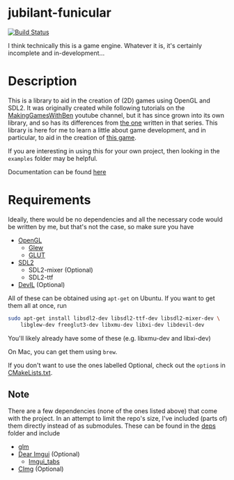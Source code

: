 # jubilant-funicular
[![Build Status](https://travis-ci.org/NivenT/jubilant-funicular.svg?branch=master)](https://travis-ci.org/NivenT/jubilant-funicular)

I think technically this is a game engine. Whatever it is, it's certainly incomplete and in-development...

# Description
This is a library to aid in the creation of (2D) games using OpenGL and SDL2. It was originally created while following tutorials on the [MakingGamesWithBen](https://www.youtube.com/channel/UCL5m1_llmeiAdZMo_ZanIvg) youtube channel, but it has since grown into its own library, and so has its differences from [the one](https://github.com/Barnold1953/GraphicsTutorials) written in that series. This library is here for me to learn a little about game development, and in particular, to aid in the creation of [this game](https://github.com/NivenT/Planet).

If you are interesting in using this for your own project, then looking in the `examples` folder may be helpful.

Documentation can be found [here](https://nivent.github.io/jubilant-funicular/html/index.html)

# Requirements
Ideally, there would be no dependencies and all the necessary code would be written by me, but that's not the case, so make sure you have

* [OpenGL](https://www.opengl.org/)
  * [Glew](http://glew.sourceforge.net/)
  * [GLUT](http://freeglut.sourceforge.net/)
* [SDL2](https://www.libsdl.org/download-2.0.php)
  * SDL2-mixer (Optional)
  * SDL2-ttf
* [DevIL](http://openil.sourceforge.net/) (Optional)

All of these can be obtained using `apt-get` on Ubuntu. If you want to get them all at once, run

```bash
sudo apt-get install libsdl2-dev libsdl2-ttf-dev libsdl2-mixer-dev \
    libglew-dev freeglut3-dev libxmu-dev libxi-dev libdevil-dev
```
You'll likely already have some of these (e.g. libxmu-dev and libxi-dev)

On Mac, you can get them using `brew`.

If you don't want to use the ones labelled Optional, check out the `option`s in [CMakeLists.txt](https://github.com/NivenT/jubilant-funicular/blob/master/CMakeLists.txt#L45). 

## Note
There are a few dependencies (none of the ones listed above) that come with the project. In an attempt to limit the repo's size, I've included (parts of) them directly instead of as submodules. These can be found in the [deps](https://github.com/NivenT/jubilant-funicular/tree/master/deps) folder and include

* [glm](https://glm.g-truc.net/0.9.8/index.html)
* [Dear Imgui](https://github.com/ocornut/imgui) (Optional)
    * [Imgui_tabs](https://github.com/ebachard/imgui_tabs)
* [CImg](https://github.com/dtschump/CImg) (Optional)
